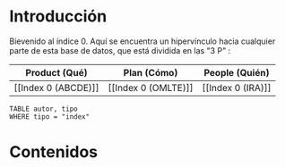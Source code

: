 
# Introducción

Bievenido al índice 0. Aquí se encuentra un hipervínculo hacia cualquier parte de esta base de datos, que está dividida en las "3 P" : 

|Product (Qué)| Plan (Cómo) | People (Quién) |
|---|---|---|
|[[Index 0 (ABCDE)]]|[[Index 0 (OMLTE)]]|[[Index 0 (IRA)]]|

```dataview
TABLE autor, tipo
WHERE tipo = "index"
```

# Contenidos





